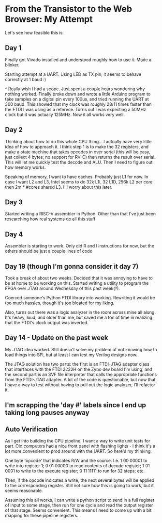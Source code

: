 # From the Transistor to the Web Browser: My Attempt

Let's see how feasible this is.

## Day 1
Finally got Vivado installed and understood roughly how to use it. Made a blinker.

Starting attempt at a UART. Using LED as TX pin; it seems to behave correctly at 1 baud :)

^ Really wish I had a scope. Just spent a couple hours wondering why nothing worked. Finally broke down and wrote a little Arduino program to take samples on a digital pin every 100us, and tried running the UART at 300 baud. This showed that my clock was roughly 28/11 times faster than the FTDI I was using as a referece. Turns out I was expecting a 50MHz clock but it was actually 125MHz. Now it all works very well.

## Day 2
Thinking about how to do this whole CPU thing... I actually have very little idea of how to approach it. I think step 1 is to make the 32 registers, and make a state machine that takes opcodes in over serial (this will be easy, just collect 4 bytes; no support for RV-C) then returns the result over serial. This will let me quickly test the decode and ALU. Then I need to figure out how memory works.

Speaking of memory, I want to have caches. Probably just L1 for now. In case I want L2 and L3, Intel seems to do 32k L1I, 32 L1D, 256k L2 per core then 2m * #cores shared L3. I'll worry about this later.

## Day 3
Started writing a RISC-V assembler in Python. Other than that I've just been researching how real systems do all this stuff

## Day 4
Assembler is starting to work. Only did R and I instructions for now, but the others should be just a couple lines of code

## Day 19 (though I'm gonna consider it day 7)
Took a break of about two weeks. Decided that it was annoying to have to be at home to be working on this. Started writing a utility to program the FPGA over JTAG around Wednesday of this past week(?).

Coerced someone's Python FTDI library into working. Rewriting it would be too much hassles, though it's too bloated for my liking.

Also, turns out there was a logic analyzer in the room across mine all along. It's heavy, loud, and older than me, but saved me a ton of time in realizing that the FTDI's clock output was inverted.

## Day 14 - Update on the past week
My JTAG idea worked. Still doesn't solve my problem of not knowing how to load things into SPI, but at least I can test my Verilog designs now.

The JTAG solution has two parts: the first is an FTDI-JTAG adapter class that interfaces with the FTDI 2232H on the Zybo dev board I'm using, and the second part is an SVF file interpreter that calls the appropriate functions from the FTDI-JTAG adapter. A lot of the code is questionable, but now that I have a way to test without having to pull out the logic analyzer, I'll refactor it.

## I'm scrapping the 'day #' labels since I end up taking long pauses anyway 

## Auto Verification
As I get into building the CPU pipeline, I want a way to write unit tests for part. Old computers had a nice front panel with flashing lights - I think it's a lot more convenient to prod around with the UART. So here's my thinking:

One byte 'opcode' that indicates R/W and the source. I.e. 1 00 00001 to write into register 1; 0 01 00000 to read contents of decode register; 1 01 0001 to write to the execute register; 0 11 11111 to run for 32 steps; etc.

Then, if the opcode indicates a write, the next several bytes will be applied to the corresponding register. Still not sure how this is going to work, but it seems reasonable.

Assuming this all works, I can write a python script to send in a full register of input to some stage, then run for one cycle and read the output register of that stage. Seems convenient. This means I need to come up with a bit mapping for these pipeline registers. 

